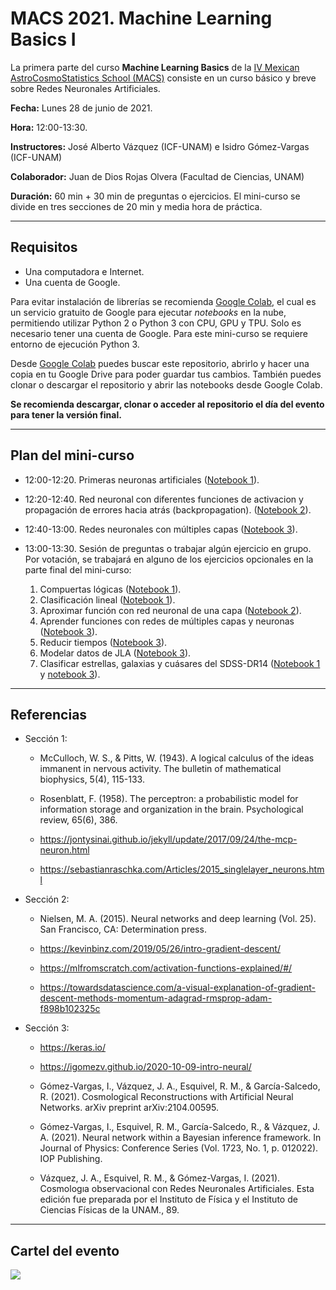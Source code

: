# MACS 2021. Machine Learning Basics I

La primera parte del curso **Machine Learning Basics** de la [IV Mexican AstroCosmoStatistics School (MACS)](http://fisica.ugto.mx/~events/macss/?fbclid=IwAR1UObd3h7WdAYEb3mFOGypAjqXY1LJH3dJ1x24dMrvGoWeiDskgK2vECDc) consiste en un curso básico y breve sobre Redes Neuronales Artificiales.

**Fecha:** Lunes 28 de junio de 2021. 

**Hora:** 12:00-13:30.

**Instructores:** José Alberto Vázquez (ICF-UNAM) e Isidro Gómez-Vargas (ICF-UNAM)

**Colaborador:** Juan de Dios Rojas Olvera (Facultad de Ciencias, UNAM)

**Duración:** 60 min + 30 min de preguntas o ejercicios. El mini-curso se divide en tres secciones de 20 min y media hora de práctica.

-----------------------------------
## Requisitos

- Una computadora e Internet. 
- Una cuenta de Google. 

Para evitar instalación de librerías se recomienda [Google Colab](https://colab.research.google.com), el cual es un servicio gratuito de Google para ejecutar *notebooks* en la nube, permitiendo utilizar Python 2 o Python 3 con CPU, GPU y TPU. Solo es necesario tener una cuenta de Google. Para este mini-curso se requiere entorno de ejecución Python 3. 

Desde [Google Colab](https://colab.research.google.com) puedes buscar este repositorio, abrirlo y hacer una copia en tu Google Drive para poder guardar tus cambios. También puedes clonar o descargar el repositorio y abrir las notebooks desde Google Colab. 

**Se recomienda descargar, clonar o acceder al repositorio el día del evento para tener la versión final.**

-----------------------------------

## Plan del mini-curso

- 12:00-12:20. Primeras neuronas artificiales ([Notebook 1](https://github.com/igomezv/MACS_2021_ML_basics_neural_networks/blob/main/1-Primeras_neuronas_artificiales.ipynb)).
	
- 12:20-12:40. Red neuronal con diferentes funciones de activacion y propagación de errores hacia atrás (backpropagation). ([Notebook 2](https://github.com/igomezv/MACS_2021_ML_basics_neural_networks/blob/main/2-Red_neuronal_backpropagation.ipynb)).

- 12:40-13:00. Redes neuronales con múltiples capas ([Notebook 3](https://github.com/igomezv/MACS_2021_ML_basics_neural_networks/blob/main/3-Redes_neuronales_keras.ipynb)).

- 13:00-13:30. Sesión de preguntas o trabajar algún ejercicio en grupo. Por votación, se trabajará en alguno de los ejercicios opcionales en la parte final del mini-curso:
	
	1. Compuertas lógicas ([Notebook 1](https://github.com/igomezv/MACS_2021_ML_basics_neural_networks/blob/main/1-Primeras_neuronas_artificiales.ipynb)).
	2. Clasificación lineal ([Notebook 1](https://github.com/igomezv/MACS_2021_ML_basics_neural_networks/blob/main/1-Primeras_neuronas_artificiales.ipynb)).
	3. Aproximar función con red neuronal de una capa ([Notebook 2](https://github.com/igomezv/MACS_2021_ML_basics_neural_networks/blob/main/2-Red_neuronal_backpropagation.ipynb)).
	4. Aprender funciones con redes de múltiples capas y neuronas ([Notebook 3](https://github.com/igomezv/MACS_2021_ML_basics_neural_networks/blob/main/3-Redes_neuronales_keras.ipynb)).
	5. Reducir tiempos ([Notebook 3](https://github.com/igomezv/MACS_2021_ML_basics_neural_networks/blob/main/3-Redes_neuronales_keras.ipynb)).
	6. Modelar datos de JLA ([Notebook 3](https://github.com/igomezv/MACS_2021_ML_basics_neural_networks/blob/main/3-Redes_neuronales_keras.ipynb)).
	7. Clasificar estrellas, galaxias y cuásares del SDSS-DR14 ([Notebook 1](https://github.com/igomezv/MACS_2021_ML_basics_neural_networks/blob/main/1-Primeras_neuronas_artificiales.ipynb) y [notebook 3](https://github.com/igomezv/MACS_2021_ML_basics_neural_networks/blob/main/3-Redes_neuronales_keras.ipynb)).	

-----------------------------

## Referencias

- Sección 1: 

	- McCulloch, W. S., & Pitts, W. (1943). A logical calculus of the ideas immanent in nervous activity. The bulletin of mathematical biophysics, 5(4), 115-133. 

	- Rosenblatt, F. (1958). The perceptron: a probabilistic model for information storage and organization in the brain. Psychological review, 65(6), 386.

	- https://jontysinai.github.io/jekyll/update/2017/09/24/the-mcp-neuron.html

	- https://sebastianraschka.com/Articles/2015_singlelayer_neurons.html 

- Sección 2:

	- Nielsen, M. A. (2015). Neural networks and deep learning (Vol. 25). San Francisco, CA: Determination press.

	- https://kevinbinz.com/2019/05/26/intro-gradient-descent/

	- https://mlfromscratch.com/activation-functions-explained/#/

	- https://towardsdatascience.com/a-visual-explanation-of-gradient-descent-methods-momentum-adagrad-rmsprop-adam-f898b102325c


- Sección 3:
		
	- https://keras.io/

	- https://igomezv.github.io/2020-10-09-intro-neural/

	- Gómez-Vargas, I., Vázquez, J. A., Esquivel, R. M., & García-Salcedo, R. (2021). Cosmological Reconstructions with Artificial Neural Networks. arXiv preprint arXiv:2104.00595.

	- Gómez-Vargas, I., Esquivel, R. M., García-Salcedo, R., & Vázquez, J. A. (2021). Neural network within a Bayesian inference framework. In Journal of Physics: Conference Series (Vol. 1723, No. 1, p. 012022). IOP Publishing.

	- Vázquez, J. A., Esquivel, R. M., & Gómez-Vargas, I. (2021). Cosmologıa observacional con Redes Neuronales Artificiales. Esta edición fue preparada por el Instituto de Física y el Instituto de Ciencias Físicas de la UNAM., 89.

-----------------------------

## Cartel del evento

![](https://github.com/igomezv/MACS_2021_neural_networks/blob/main/figures/macs.jpg)